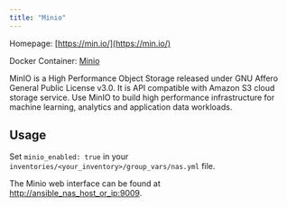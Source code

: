 ```yaml
---
title: "Minio"
---
```


Homepage: [https://min.io/](https://min.io/)

Docker Container: [Minio](https://hub.docker.com/r/minio/minio)

MinIO is a High Performance Object Storage released under GNU Affero General Public License v3.0. It is API compatible with Amazon S3 cloud storage service. Use MinIO to build high performance infrastructure for machine learning, analytics and application data workloads.

## Usage

Set `minio_enabled: true` in your `inventories/<your_inventory>/group_vars/nas.yml` file.

The Minio web interface can be found at [http://ansible_nas_host_or_ip:9009](http://ansible_nas_host_or_ip:9009).
